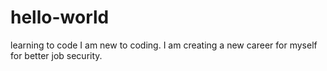 # hello-world
learning to code
I am new to coding. I am creating a new career for myself for better job security.
